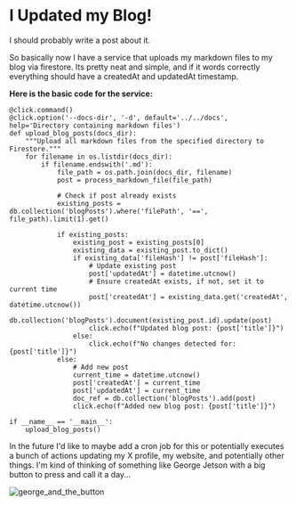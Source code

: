 # I Updated my Blog!
I should probably write a post about it.

So basically now I have a service that uploads my markdown files to my blog via firestore. Its pretty neat and simple, and if it words correctly everything should have a createdAt and updatedAt timestamp.

__Here is the basic code for the service:__
```
@click.command()
@click.option('--docs-dir', '-d', default='../../docs', help='Directory containing markdown files')
def upload_blog_posts(docs_dir):
    """Upload all markdown files from the specified directory to Firestore."""
    for filename in os.listdir(docs_dir):
        if filename.endswith('.md'):
            file_path = os.path.join(docs_dir, filename)
            post = process_markdown_file(file_path)
            
            # Check if post already exists
            existing_posts = db.collection('blogPosts').where('filePath', '==', file_path).limit(1).get()
            
            if existing_posts:
                existing_post = existing_posts[0]
                existing_data = existing_post.to_dict()
                if existing_data['fileHash'] != post['fileHash']:
                    # Update existing post
                    post['updatedAt'] = datetime.utcnow()
                    # Ensure createdAt exists, if not, set it to current time
                    post['createdAt'] = existing_data.get('createdAt', datetime.utcnow())
                    db.collection('blogPosts').document(existing_post.id).update(post)
                    click.echo(f"Updated blog post: {post['title']}")
                else:
                    click.echo(f"No changes detected for: {post['title']}")
            else:
                # Add new post
                current_time = datetime.utcnow()
                post['createdAt'] = current_time
                post['updatedAt'] = current_time
                doc_ref = db.collection('blogPosts').add(post)
                click.echo(f"Added new blog post: {post['title']}")

if __name__ == '__main__':
    upload_blog_posts()
```

In the future I'd like to maybe add a cron job for this or potentially executes a bunch of actions updating my X profile, my website, and potentially other things. I'm kind of thinking of something like George Jetson with a big button to press and call it a day...

![george_and_the_button](https://blog.frankiefoto.com/wp-content/uploads/2015/08/3button.jpg)